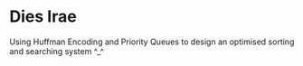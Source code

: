 # Dies Irae
Using Huffman Encoding and Priority Queues to design an optimised sorting and searching system ^_^
